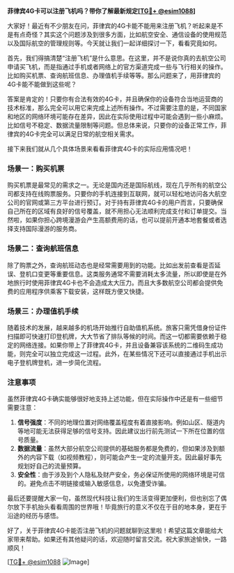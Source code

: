 **菲律宾4G卡可以注册飞机吗？带你了解最新规定[[TG💪+ @esim1088](https://t.me/s/esim1088)]**

大家好！最近有不少朋友在问，菲律宾的4G卡能不能用来注册飞机？听起来是不是有点奇怪？其实这个问题涉及到很多方面，比如航空安全、通信设备的使用规范以及国际航空的管理规则等。今天就让我们一起详细探讨一下，看看究竟如何。

首先，我们得搞清楚“注册飞机”是什么意思。在这里，并不是说你真的去航空公司申请买飞机，而是指通过手机或者网络上的官方渠道完成一些与飞行相关的操作。比如购买机票、查询航班信息、办理值机手续等等。那么问题来了，用菲律宾的4G卡能不能做到这些呢？

答案是肯定的！只要你有合法有效的4G卡，并且确保你的设备符合当地运营商的技术标准，那么完全可以用它来完成上述所有操作。不过需要注意的是，不同国家和地区的网络环境可能存在差异，因此在实际使用过程中可能会遇到一些小麻烦。比如信号不稳定、数据流量限制等问题。但总体来说，只要你的设备正常工作，菲律宾的4G卡完全可以满足日常的航空相关需求。

接下来我们就从几个具体场景来看看菲律宾4G卡的实际应用情况吧！

### 场景一：购买机票

购买机票是最常见的需求之一。无论是国内还是国际航线，现在几乎所有的航空公司都支持在线购票服务。只要你的手机连接到互联网，就可以轻松地访问各大航空公司的官网或第三方平台进行预订。对于持有菲律宾4G卡的用户而言，只要确保自己所在的区域有良好的信号覆盖，就不用担心无法顺利完成支付和订单提交。当然啦，如果你担心跨境漫游会产生高额费用的话，也可以提前开通本地套餐或者选择支持国际漫游的服务商。

### 场景二：查询航班信息

除了购票之外，查询航班动态也是经常需要用到的功能。比如出发前查看是否延误、登机口变更等重要信息。这类服务通常不需要消耗太多流量，所以即使是在外地旅行时使用菲律宾4G卡也不会造成太大压力。而且大多数航空公司都会提供免费的应用程序供乘客下载安装，这样既方便又快捷。

### 场景三：办理值机手续

随着技术的发展，越来越多的机场开始推行自助值机系统。旅客只需凭借身份证件扫描即可快速打印登机牌，大大节省了排队等候的时间。而这一切都需要依赖于稳定的网络连接。如果你带上了菲律宾4G卡，并且设备兼容该系统的二维码生成功能，则完全可以独立完成这一过程。此外，在某些情况下还可以直接通过手机出示电子登机牌登机，进一步简化流程。

### 注意事项

虽然菲律宾4G卡确实能够很好地支持上述功能，但在实际操作中还是有一些细节需要注意：

1. **信号强度**：不同的地理位置对网络覆盖程度有着直接影响。例如山区、隧道内等地可能无法获得足够的信号支持。因此建议出行前先测试一下所在位置的信号质量。
2. **数据流量**：虽然大部分航空公司提供的基础服务都是免费的，但如果涉及到额外的内容下载（如视频教程），则可能会产生一定的流量开支。因此最好事先规划好自己的流量预算。
3. **安全性**：由于涉及到个人隐私及财产安全，务必保证所使用的网络环境是可信的。避免点击不明链接或输入敏感信息，以免遭受诈骗。

最后还要提醒大家一句，虽然现代科技让我们的生活变得更加便利，但也别忘了偶尔放下手机抬头看看周围的世界哦！毕竟旅行的意义不仅在于目的地本身，更在于沿途的经历与感悟。

好了，关于菲律宾4G卡能否注册飞机的问题就聊到这里啦！希望这篇文章能给大家带来帮助。如果还有其他疑问的话，欢迎随时留言交流。祝大家旅途愉快，一路顺风！

[[TG💪+ @esim1088](https://t.me/s/esim1088) ![Image](https://i.postimg.cc/4NQfJmqS/Snipaste-2025-05-13-00-14-12.png)]